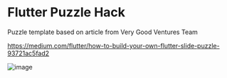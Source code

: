 # Flutter Puzzle Hack

Puzzle template based on article from Very Good Ventures Team

https://medium.com/flutter/how-to-build-your-own-flutter-slide-puzzle-93721ac5fad2


![image](https://user-images.githubusercontent.com/21267045/155252799-1d7b9a2b-d4ec-44a7-a7c3-a1ecac4b6dc6.png)
